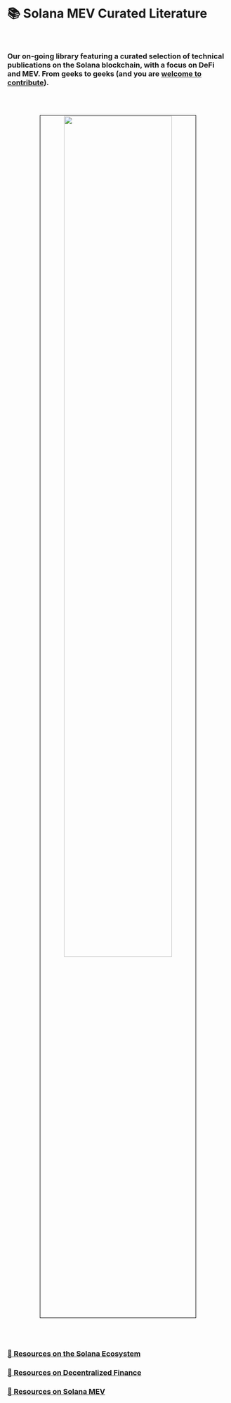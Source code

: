 # 📚 Solana MEV Curated Literature

<br>

### Our on-going library featuring a curated selection of technical publications on the Solana blockchain, with a focus on DeFi and MEV. From geeks to geeks (and you are [welcome to contribute](./CONTRIBUTING.md)).


<br>
<br>


<p align="center">
<img src="https://github.com/urani-labs/solana-mev-literature/assets/162904807/9b66ac00-b114-45f9-ab44-695eb516c8da" width="70%" align="center" style="padding:1px;border:1px solid black;"/>
</p>
<br>
<br>


### [📘 Resources on the Solana Ecosystem](1_Solana.md)
### [📙 Resources on Decentralized Finance](2_DeFi.md)
### [📗 Resources on Solana MEV](3_MEV.md)

